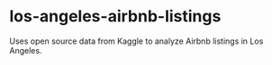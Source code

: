 # los-angeles-airbnb-listings
Uses open source data from Kaggle to analyze Airbnb listings in Los Angeles.
